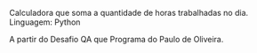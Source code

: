 Calculadora que soma a quantidade de horas trabalhadas no dia.
Linguagem: Python


A partir do Desafio QA que Programa do Paulo de Oliveira.
